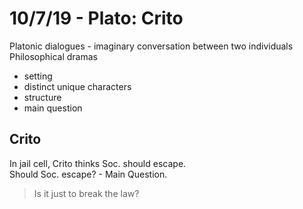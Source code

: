 # 10/7/19 - Plato: **Crito**

Platonic dialogues - imaginary conversation between two individuals  
Philosophical dramas
- setting
- distinct unique characters
- structure
- main question

## Crito
In jail cell, Crito thinks Soc. should escape.  
Should Soc. escape? - Main Question.  
>Is it just to break the law?

